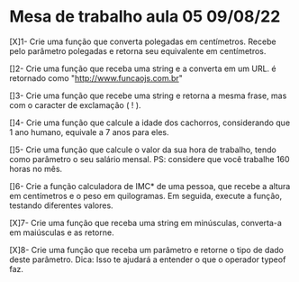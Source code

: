# Mesa de trabalho aula 05 09/08/22

[X]1- Crie uma função que converta polegadas em centímetros. 
Recebe pelo parâmetro polegadas e retorna seu equivalente em centímetros.

[]2- Crie uma função que receba uma string e a converta em um URL.
  é retornado como "http://www.funcaojs.com.br"

[]3- Crie uma função que recebe uma string e retorna a mesma frase, mas com o caracter de exclamação ( ! ).

[]4- Crie uma função que calcule a idade dos cachorros, considerando que 1 ano humano, equivale a 7 anos para eles.

[]5- Crie uma função que calcule o valor da sua hora de trabalho, tendo como parâmetro o seu salário mensal.
PS: considere que você trabalhe 160 horas no mês.

[]6- Crie a função calculadora de IMC* de uma pessoa, que recebe a altura em centímetros e o peso em quilogramas. Em seguida, execute a função, testando diferentes valores. 

[X]7- Crie uma função que receba uma string em minúsculas, converta-a em maiúsculas e as retorne.

[X]8- Crie uma função que receba um parâmetro e retorne o tipo de dado deste parâmetro.
Dica: Isso te ajudará a entender o que o operador typeof faz.